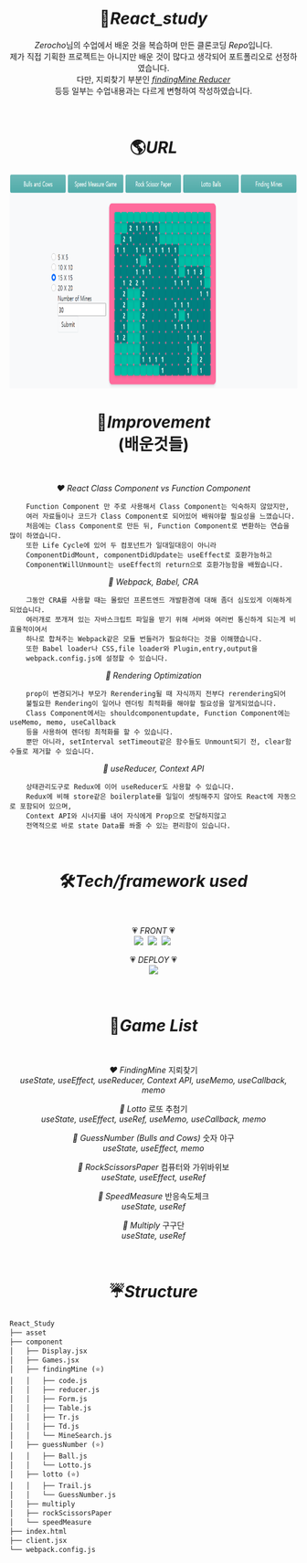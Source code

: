 <h1 align="center"> 📌<em>React_study</em></h1>

<p align="center"><em>Zerocho</em>님의 수업에서 배운 것을 복습하며 만든 클론코딩 <em>Repo</em>입니다.<br/>
제가 직접 기획한 프로젝트는 아니지만 배운 것이 많다고 생각되어 포트폴리오로 선정하였습니다.<br/>
다만, 지뢰찾기 부분인 <a href="https://github.com/summer-kim/React_Study/blob/main/components/findingMine/reducer.js"><em>findingMine Reducer</em></a><br/>
등등 일부는 수업내용과는 다르게 변형하여 작성하였습니다.
 </p>
<br/>

<h1 align="center"> 🌎<em>URL</em></h1>
<!-- <p align="center"><em>💗React Mini Games : <a href="https://reer-summer.herokuapp.com/">Link</a></em></p>
<br/> -->

<img src="https://github.com/summer-kim/React_Study/blob/main/asset/screenshot.png" width="825" height="375">

<h1 align="center"> 🌼<em>Improvement</em><br/>(배운것들)</h1>
<br/>
<p align="center"><em>❤️ React Class Component vs Function Component</em></p>

```
    Function Component 만 주로 사용해서 Class Component는 익숙하지 않았지만,
    여러 자료들이나 코드가 Class Component로 되어있어 배워야할 필요성을 느꼈습니다.
    처음에는 Class Component로 만든 뒤, Function Component로 변환하는 연습을 많이 하였습니다.
    또한 Life Cycle에 있어 두 컴포넌트가 일대일대응이 아니라
    ComponentDidMount, componentDidUpdate는 useEffect로 호환가능하고
    ComponentWillUnmount는 useEffect의 return으로 호환가능함을 배웠습니다.
```

<p align="center"><em>🧡 Webpack, Babel, CRA</em></p>

```
    그동안 CRA를 사용할 때는 몰랐던 프론트엔드 개발환경에 대해 좀더 심도있게 이해하게 되었습니다.
    여러개로 쪼개져 있는 자바스크립트 파일을 받기 위해 서버와 여러번 통신하게 되는게 비효율적이여서
    하나로 합쳐주는 Webpack같은 모듈 번들러가 필요하다는 것을 이해했습니다.
    또한 Babel loader나 CSS,file loader와 Plugin,entry,output을
    webpack.config.js에 설정할 수 있습니다.
```

<p align="center"><em>💛 Rendering Optimization</em></p>

```
    prop이 변경되거나 부모가 Rerendering될 때 자식까지 전부다 rerendering되어
    불필요한 Rendering이 일어나 렌더링 최적화를 해야할 필요성을 알게되었습니다.
    Class Component에서는 shouldcomponentupdate, Function Component에는 useMemo, memo, useCallback
    등을 사용하여 렌더링 최적화를 할 수 있습니다.
    뿐만 아니라, setInterval setTimeout같은 함수들도 Unmount되기 전, clear함수들로 제거할 수 있습니다.
```

<p align="center"><em>💚 useReducer, Context API</em></p>

```
    상태관리도구로 Redux에 이어 useReducer도 사용할 수 있습니다.
    Redux에 비해 store같은 boilerplate를 일일이 셋팅해주지 않아도 React에 자동으로 포함되어 있으며,
    Context API와 시너지를 내어 자식에게 Prop으로 전달하지않고
    전역적으로 바로 state Data를 쏴줄 수 있는 편리함이 있습니다.
```

 <br/>
 <h1 align="center"> 🛠<em>Tech/framework used</em></h1>
<br/>
<p align="center"> 💗 <em>FRONT</em> 💗<br/>
  <img src="https://img.shields.io/badge/-React-61dbfb?style=for-the-badge&logo=React&logoColor=white"/>&nbsp
    <img src="https://img.shields.io/badge/-Webpack-8DD6F9?style=for-the-badge&logo=Webpack&logoColor=white"/></a>&nbsp
  <img src="https://img.shields.io/badge/-Babel-F9DC3E?style=for-the-badge&logo=Babel&logoColor=white"/></a>&nbsp
 <br/>

<p align="center"> 💗 <em>DEPLOY</em> 💗<br/>
  <img src="https://img.shields.io/badge/-Netlify-00C7B7?style=for-the-badge&logo=Netlify&logoColor=white"/>
 </p>
 <br/>

<h1 align="center"> 🎯<em>Game List</em></h1>
<br/>
<p align="center"><em>❤️ FindingMine</em> 지뢰찾기
</br><em>useState, useEffect, useReducer, Context API, useMemo, useCallback, memo</em></p>
<p align="center"><em>🧡 Lotto </em> 로또 추첨기
</br><em>useState, useEffect, useRef, useMemo, useCallback, memo</em></p>
<p align="center"><em>💛 GuessNumber (Bulls and Cows)</em> 숫자 야구
</br><em>useState, useEffect, memo </em></p>
<p align="center"><em>💚 RockScissorsPaper</em> 컴퓨터와 가위바위보
</br><em>useState, useEffect, useRef</em></p>
<p align="center"><em>💙 SpeedMeasure</em> 반응속도체크
</br><em>useState, useRef </em></p>
<p align="center"><em>💜 Multiply</em> 구구단
</br><em>useState, useRef </em></p>
<br/>

<h1 align="center"> ☔️<em>Structure</em></h1>

```
React_Study
├── asset
├── component
│   ├── Display.jsx
│   ├── Games.jsx
│   ├── findingMine (⭐️)
│   │   ├── code.js
│   │   ├── reducer.js
│   │   ├── Form.js
│   │   ├── Table.js
│   │   ├── Tr.js
│   │   ├── Td.js
│   │   └── MineSearch.js
│   ├── guessNumber (⭐️)
│   │   ├── Ball.js
│   │   └── Lotto.js
│   ├── lotto (⭐️)
│   │   ├── Trail.js
│   │   └── GuessNumber.js
│   ├── multiply
│   ├── rockScissorsPaper
│   └── speedMeasure
├── index.html
├── client.jsx
└── webpack.config.js
```
